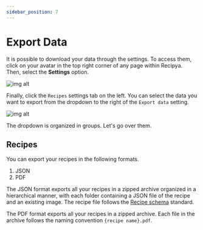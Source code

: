 ```yaml
---
sidebar_position: 7
---
```


# Export Data

It is possible to download your data through the settings. To access them, click on your avatar in the top right
corner of any page within Recipya. Then, select the **Settings** option.

![img alt](/img/features/settings-access.png)

Finally, click the `Recipes` settings tab on the left. You can select the data you want to export from the dropdown
to the right of the `Export data` setting.

![img alt](/img/features/settings-export.png)

The dropdown is organized in groups. Let's go over them.

## Recipes

You can export your recipes in the following formats.
1. JSON
2. PDF

The JSON format exports all your recipes in a zipped archive organized in a hierarchical manner, with each folder 
containing a JSON file of the recipe and an existing image. The recipe file follows the 
[Recipe schema](https://schema.org/Recipe) standard.

The PDF format exports all your recipes in a zipped archive. Each file in the archive follows the naming 
convention `{recipe name}.pdf`.